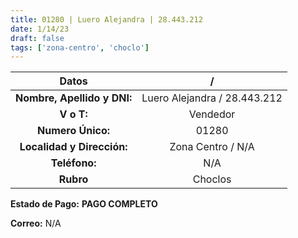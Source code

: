 ```yaml
---
title: 01280 | Luero Alejandra | 28.443.212
date: 1/14/23
draft: false
tags: ['zona-centro', 'choclo']
---
```


|          **Datos**          |               /              |
|:---------------------------:|:----------------------------:|
| **Nombre, Apellido y DNI:** | Luero Alejandra / 28.443.212 |
|          **V o T:**         |           Vendedor           |
|      **Numero Único:**      |             01280            |
|  **Localidad y Dirección:** |       Zona Centro / N/A      |
|        **Teléfono:**        |              N/A             |
|          **Rubro**          |            Choclos           |

**Estado de Pago:** **PAGO COMPLETO**

**Correo:** N/A
